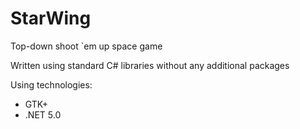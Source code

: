 # StarWing
Top-down shoot `em up space game

Written using standard C# libraries without any additional packages

Using technologies:
- GTK+
- .NET 5.0
